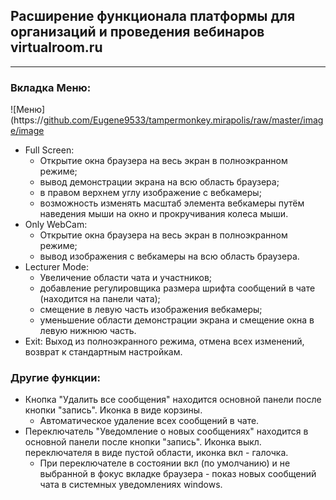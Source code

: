 ## Расширение функционала платформы для организаций и проведения вебинаров virtualroom.ru

---

### Вкладка Меню:
![Меню](https://[github.com/Eugene9533/tampermonkey.mirapolis/raw/master/image/image](https://github.com/Eugene9533/tampermonkey.mirapolis/tree/main/pic/Меню.png)
- Full Screen: 
  - Открытие окна браузера на весь экран в полноэкранном режиме; 
  - вывод демонстрации экрана на всю область браузера;
  - в правом верхнем углу изображение с вебкамеры;
  - возможность изменять масштаб элемента вебкамеры путём наведения мыши на окно и прокручивания колеса мыши.
- Only WebCam: 
  - Открытие окна браузера на весь экран в полноэкранном режиме; 
  - вывод изображения с вебкамеры на всю область браузера.
- Lecturer Mode: 
  - Увеличение области чата и участников;
  - добавление регулировщика размера шрифта сообщений в чате (находится на панели чата);
  - смещение в левую часть изображения вебкамеры;
  - уменьшение области демонстрации экрана и смещение окна в левую нижнюю часть.
- Exit: Выход из полноэкранного режима, отмена всех изменений, возврат к стандартным настройкам.

### Другие функции:
- Кнопка "Удалить все сообщения" находится основной панели после кнопки "запись". Иконка в виде корзины.
  - Автоматическое удаление всех сообщений в чате.
- Переключатель "Уведомление о новых сообщениях" находится в основной панели после кнопки "запись". Иконка выкл. переключателя в виде пустой области, иконка вкл - галочка.
  - При переключателе в состоянии вкл (по умолчанию) и не выбранной в фокус вкладке браузера - показ новых сообщений чата в системных уведомлениях windows.
